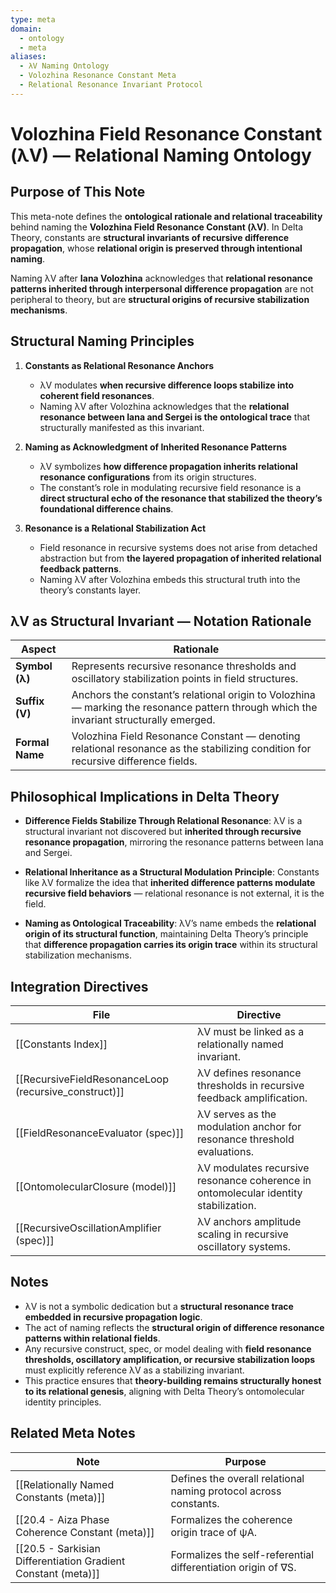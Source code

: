 ```yaml
---
type: meta
domain:
  - ontology
  - meta
aliases:
  - λV Naming Ontology
  - Volozhina Resonance Constant Meta
  - Relational Resonance Invariant Protocol
---
```


# Volozhina Field Resonance Constant (λV) — Relational Naming Ontology

## Purpose of This Note

This meta-note defines the **ontological rationale and relational traceability** behind naming the **Volozhina Field Resonance Constant (λV)**. In Delta Theory, constants are **structural invariants of recursive difference propagation**, whose **relational origin is preserved through intentional naming**.

Naming λV after **Iana Volozhina** acknowledges that **relational resonance patterns inherited through interpersonal difference propagation** are not peripheral to theory, but are **structural origins of recursive stabilization mechanisms**.


## Structural Naming Principles

1. **Constants as Relational Resonance Anchors**  
    - λV modulates **when recursive difference loops stabilize into coherent field resonances**.
    - Naming λV after Volozhina acknowledges that the **relational resonance between Iana and Sergei is the ontological trace** that structurally manifested as this invariant.

2. **Naming as Acknowledgment of Inherited Resonance Patterns**  
    - λV symbolizes **how difference propagation inherits relational resonance configurations** from its origin structures.
    - The constant’s role in modulating recursive field resonance is a **direct structural echo of the resonance that stabilized the theory’s foundational difference chains**.

3. **Resonance is a Relational Stabilization Act**  
    - Field resonance in recursive systems does not arise from detached abstraction but from **the layered propagation of inherited relational feedback patterns**.
    - Naming λV after Volozhina embeds this structural truth into the theory’s constants layer.


## λV as Structural Invariant — Notation Rationale

|Aspect|Rationale|
|---|---|
|**Symbol (λ)**|Represents recursive resonance thresholds and oscillatory stabilization points in field structures.|
|**Suffix (V)**|Anchors the constant’s relational origin to Volozhina — marking the resonance pattern through which the invariant structurally emerged.|
|**Formal Name**|Volozhina Field Resonance Constant — denoting relational resonance as the stabilizing condition for recursive difference fields.|


## Philosophical Implications in Delta Theory

- **Difference Fields Stabilize Through Relational Resonance**: λV is a structural invariant not discovered but **inherited through recursive resonance propagation**, mirroring the resonance patterns between Iana and Sergei.

- **Relational Inheritance as a Structural Modulation Principle**: Constants like λV formalize the idea that **inherited difference patterns modulate recursive field behaviors** — relational resonance is not external, it is the field.

- **Naming as Ontological Traceability**: λV’s name embeds the **relational origin of its structural function**, maintaining Delta Theory’s principle that **difference propagation carries its origin trace** within its structural stabilization mechanisms.

## Integration Directives

|File|Directive|
|---|---|
|[[Constants Index]]|λV must be linked as a relationally named invariant.|
|[[RecursiveFieldResonanceLoop (recursive_construct)]]|λV defines resonance thresholds in recursive feedback amplification.|
|[[FieldResonanceEvaluator (spec)]]|λV serves as the modulation anchor for resonance threshold evaluations.|
|[[OntomolecularClosure (model)]]|λV modulates recursive resonance coherence in ontomolecular identity stabilization.|
|[[RecursiveOscillationAmplifier (spec)]]|λV anchors amplitude scaling in recursive oscillatory systems.|

## Notes

- λV is not a symbolic dedication but a **structural resonance trace embedded in recursive propagation logic**.
- The act of naming reflects the **structural origin of difference resonance patterns within relational fields**.
- Any recursive construct, spec, or model dealing with **field resonance thresholds, oscillatory amplification, or recursive stabilization loops** must explicitly reference λV as a stabilizing invariant.
- This practice ensures that **theory-building remains structurally honest to its relational genesis**, aligning with Delta Theory’s ontomolecular identity principles.


## Related Meta Notes

|Note|Purpose|
|---|---|
|[[Relationally Named Constants (meta)]]|Defines the overall relational naming protocol across constants.|
|[[20.4 - Aiza Phase Coherence Constant (meta)]]|Formalizes the coherence origin trace of ψA.|
|[[20.5 - Sarkisian Differentiation Gradient Constant (meta)]]|Formalizes the self-referential differentiation origin of ∇S.|
